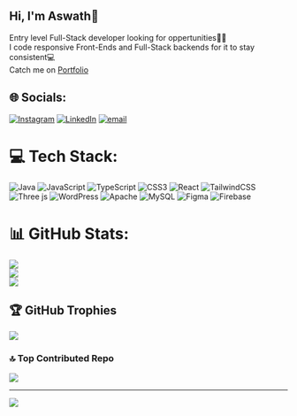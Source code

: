 ## Hi, I'm Aswath💫

Entry level Full-Stack developer looking for oppertunities🧑‍💻</br>
I code responsive Front-Ends and Full-Stack backends for it to stay consistent💻</br>
Catch me on [Portfolio](https://aswathrs.netlify.app/)



## 🌐 Socials:
[![Instagram](https://img.shields.io/badge/Instagram-%23E4405F.svg?logo=Instagram&logoColor=white)](https://instagram.com/ashwath_1004) [![LinkedIn](https://img.shields.io/badge/LinkedIn-%230077B5.svg?logo=linkedin&logoColor=white)](https://linkedin.com/in/Aswath.Rs) [![email](https://img.shields.io/badge/Email-D14836?logo=gmail&logoColor=white)](mailto:aswathrs78@gmail.com) 

# 💻 Tech Stack:
![Java](https://img.shields.io/badge/java-%23ED8B00.svg?style=for-the-badge&logo=openjdk&logoColor=white) ![JavaScript](https://img.shields.io/badge/javascript-%23323330.svg?style=for-the-badge&logo=javascript&logoColor=%23F7DF1E) ![TypeScript](https://img.shields.io/badge/typescript-%23007ACC.svg?style=for-the-badge&logo=typescript&logoColor=white) ![CSS3](https://img.shields.io/badge/css3-%231572B6.svg?style=for-the-badge&logo=css3&logoColor=white) ![React](https://img.shields.io/badge/react-%2320232a.svg?style=for-the-badge&logo=react&logoColor=%2361DAFB) ![TailwindCSS](https://img.shields.io/badge/tailwindcss-%2338B2AC.svg?style=for-the-badge&logo=tailwind-css&logoColor=white) ![Three js](https://img.shields.io/badge/threejs-black?style=for-the-badge&logo=three.js&logoColor=white) ![WordPress](https://img.shields.io/badge/WordPress-%23117AC9.svg?style=for-the-badge&logo=WordPress&logoColor=white) ![Apache](https://img.shields.io/badge/apache-%23D42029.svg?style=for-the-badge&logo=apache&logoColor=white) ![MySQL](https://img.shields.io/badge/mysql-4479A1.svg?style=for-the-badge&logo=mysql&logoColor=white) ![Figma](https://img.shields.io/badge/figma-%23F24E1E.svg?style=for-the-badge&logo=figma&logoColor=white) ![Firebase](https://img.shields.io/badge/firebase-a08021?style=for-the-badge&logo=firebase&logoColor=ffcd34)
# 📊 GitHub Stats:
![](https://github-readme-stats.vercel.app/api?username=aswath0001&theme=dark&hide_border=false&include_all_commits=false&count_private=false)<br/>
![](https://nirzak-streak-stats.vercel.app/?user=aswath0001&theme=dark&hide_border=false)<br/>
![](https://github-readme-stats.vercel.app/api/top-langs/?username=aswath0001&theme=dark&hide_border=false&include_all_commits=false&count_private=false&layout=compact)

## 🏆 GitHub Trophies
![](https://github-profile-trophy.vercel.app/?username=aswath0001&theme=monokai&no-frame=false&no-bg=true&margin-w=4)

### 🔝 Top Contributed Repo
![](https://github-contributor-stats.vercel.app/api?username=aswath0001&limit=5&theme=dark&combine_all_yearly_contributions=true)

---
[![](https://visitcount.itsvg.in/api?id=aswath0001&icon=0&color=0)](https://visitcount.itsvg.in)

<!-- Proudly created with GPRM ( https://gprm.itsvg.in ) -->
